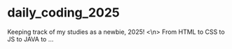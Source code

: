# daily_coding_2025
Keeping track of my studies as a newbie, 2025!
<\n> From HTML to CSS to JS to JAVA to ...
